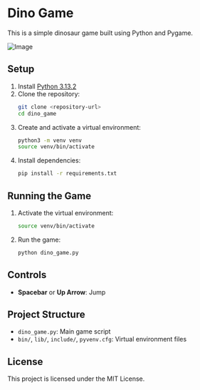 # Dino Game

This is a simple dinosaur game built using Python and Pygame.

![Image](https://github.com/user-attachments/assets/d0409a56-edce-4391-b6ec-d57275c51f3a)

## Setup

1. Install [Python 3.13.2](https://www.python.org/downloads/)
2. Clone the repository:
   ```sh
   git clone <repository-url>
   cd dino_game
   ```
3. Create and activate a virtual environment:
   ```sh
   python3 -m venv venv
   source venv/bin/activate
   ```
4. Install dependencies:
   ```sh
   pip install -r requirements.txt
   ```

## Running the Game

1. Activate the virtual environment:
   ```sh
   source venv/bin/activate
   ```
2. Run the game:
   ```sh
   python dino_game.py
   ```

## Controls
- **Spacebar** or **Up Arrow**: Jump

## Project Structure
- `dino_game.py`: Main game script
- `bin/`, `lib/`, `include/`, `pyvenv.cfg`: Virtual environment files

## License

This project is licensed under the MIT License.
